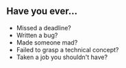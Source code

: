 ##  Have you ever...
- Missed a deadline? <!-- .element: class="fragment" -->
- Written a bug? <!-- .element: class="fragment" -->
- Made someone mad? <!-- .element: class="fragment" -->
- Failed to grasp a technical concept? <!-- .element: class="fragment" -->
- Taken a job you shouldn't have? <!-- .element: class="fragment" -->
